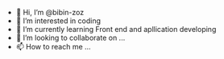 - 👋 Hi, I’m @bibin-zoz
- 👀 I’m interested in coding
- 🌱 I’m currently learning Front end and apllication developing
- 💞️ I’m looking to collaborate on ...
- 📫 How to reach me ...

<!---
bibin-zoz/bibin-zoz is a ✨ special ✨ repository because its `README.md` (this file) appears on your GitHub profile.
You can click the Preview link to take a look at your changes.
--->
